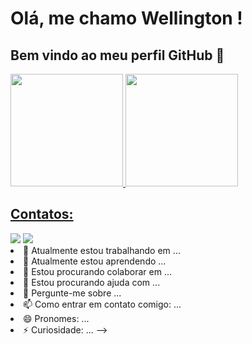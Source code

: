 # Olá, me chamo Wellington ! 
## Bem vindo ao meu perfil GitHub 👋

<div>
<a href="https://github.com/wellingtonmont22">
<img loading="lazy" height="180em" src="https://github-readme-stats.vercel.app/api/top-langs/?username=wellingtonmont22&layout=compact&langs_count=7&theme=dracula"/>
<img loading="lazy" height="180em" src="https://github-readme-stats.vercel.app/api?username=wellingtonmont22&show_icons=true&theme=dracula&include_all_commits=true&count_private=true"/>
</div>
  
## Contatos:

<div>
<a href = "mailto:wellington.m.alves@hotmail.com"><img loading="lazy" src="https://img.shields.io/badge/Microsoft_Outlook-0078D4?style=for-the-badge&logo=microsoft-outlook&logoColor=white" target="_blank"></a>
<a href="https://www.linkedin.com/in/wellington-monteiro-alves-da-silva-704187104/" target="_blank"><img loading="lazy" src="https://img.shields.io/badge/-LinkedIn-%230077B5?style=for-the-badge&logo=linkedin&logoColor=white" target="_blank"></a>   
</div>
<! --
Aqui estão algumas idéias para você começar:

- 🔭 Atualmente estou trabalhando em ...
- 🌱 Atualmente estou aprendendo ...
- 👯 Estou procurando colaborar em ...
- 🤔 Estou procurando ajuda com ...
- 💬 Pergunte-me sobre ...
- 📫 Como entrar em contato comigo: ...
- 😄 Pronomes: ...
- ⚡ Curiosidade: ...
-->
